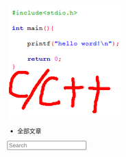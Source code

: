 <nav role="navigation" class="js-menu sliding-menu-content">
    <div id="sidebar-left">
        <a id="sidebar-avatar" href="/">
          <img id="sidebar-avatar-img" alt="" src="/images/logo.ico">
        </a>
        <div id="sidebar-social">
            <a href="/atom.xml" target="_blank" class="sidebar-social-icon ">
                <span class="fa-stack fa">
                    <i class="fa fa-circle fa-stack-2x"></i>
                    <i class="fa fa-rss fa-stack-1x fa-inverse"></i>
                </span>
            </a>
            <a href="http://weibo.com/tiankonguse" class="sidebar-social-icon" target="_blank">
                <span class="fa-stack fa">
                    <i class="fa fa-circle fa-stack-2x"></i>
                    <i class="fa fa-weibo fa-stack-1x fa-inverse"></i>
                </span>
            </a>
            <a href="https://github.com/tiankonguse" class="sidebar-social-icon" target="_blank">
                <span class="fa-stack fa">
                    <i class="fa fa-circle fa-stack-2x"></i>
                    <i class="fa fa-github fa-stack-1x fa-inverse"></i>
                </span>
            </a>
            <a href="http://www.linkedin.com/pub/sky-yuan/87/723/776" class="sidebar-social-icon"  target="_blank">
                <span class="fa-stack fa">
                    <i class="fa fa-circle fa-stack-2x"></i>
                    <i class="fa fa-linkedin fa-stack-1x fa-inverse"></i>
                </span>
            </a>
        </div>
        <ul id="sidebar-tags">
          <li class="sidebar-tag active" data-filter="all">全部文章</li>
        </ul>
    </div>
    <div id="sidebar-right">
        <div id="search-box">
          <input id="search-input" type="text" placeholder="Search">
          <span class="fa-stack fa">
                <i class="fa fa-circle fa-stack-2x"></i>
                <i class="fa fa-search fa-stack-1x fa-inverse"></i>
            </span>
        </div>
        <nav id="toc">
        </nav>
    </div>
</nav>
<button type="button" class="js-menu-trigger sliding-menu-button menulines-button x2" role="button" aria-label="Toggle Navigation" style="display: none;">
	<span class="menulines"></span>
</button>
<div class="js-menu-screen menu-screen"></div>

